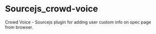 Sourcejs_crowd-voice
====================

Crowd Voice - Sourcejs plugin for adding user custom info on spec page from browser.
